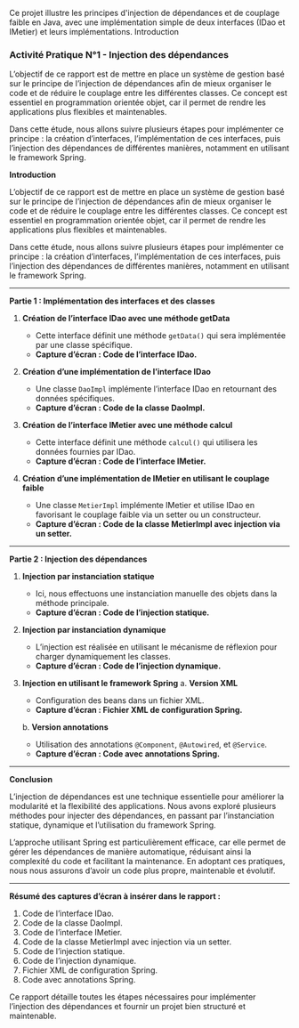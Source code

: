 Ce projet illustre les principes d'injection de dépendances et de couplage faible en Java, avec une implémentation simple de deux interfaces (IDao et IMetier) et leurs implémentations.
Introduction

### Activité Pratique N°1 - Injection des dépendances

L’objectif de ce rapport est de mettre en place un système de gestion basé sur le principe de l’injection de dépendances afin de mieux organiser le code et de réduire le couplage entre les différentes classes. 
Ce concept est essentiel en programmation orientée objet, car il permet de rendre les applications plus flexibles et maintenables.

Dans cette étude, nous allons suivre plusieurs étapes pour implémenter ce principe : la création d’interfaces, l’implémentation de ces interfaces, puis l’injection des dépendances de différentes manières, notamment en utilisant le framework Spring.

**Introduction**

L’objectif de ce rapport est de mettre en place un système de gestion basé sur le principe de l’injection de dépendances afin de mieux organiser le code et de réduire le couplage entre les différentes classes. Ce concept est essentiel en programmation orientée objet, car il permet de rendre les applications plus flexibles et maintenables.

Dans cette étude, nous allons suivre plusieurs étapes pour implémenter ce principe : la création d’interfaces, l’implémentation de ces interfaces, puis l’injection des dépendances de différentes manières, notamment en utilisant le framework Spring.

---

**Partie 1 : Implémentation des interfaces et des classes**

1. **Création de l’interface IDao avec une méthode getData**
    - Cette interface définit une méthode `getData()` qui sera implémentée par une classe spécifique.
    - **Capture d’écran : Code de l’interface IDao.**

2. **Création d’une implémentation de l’interface IDao**
    - Une classe `DaoImpl` implémente l’interface IDao en retournant des données spécifiques.
    - **Capture d’écran : Code de la classe DaoImpl.**

3. **Création de l’interface IMetier avec une méthode calcul**
    - Cette interface définit une méthode `calcul()` qui utilisera les données fournies par IDao.
    - **Capture d’écran : Code de l’interface IMetier.**

4. **Création d’une implémentation de IMetier en utilisant le couplage faible**
    - Une classe `MetierImpl` implémente IMetier et utilise IDao en favorisant le couplage faible via un setter ou un constructeur.
    - **Capture d’écran : Code de la classe MetierImpl avec injection via un setter.**

---

**Partie 2 : Injection des dépendances**

1. **Injection par instanciation statique**
    - Ici, nous effectuons une instanciation manuelle des objets dans la méthode principale.
    - **Capture d’écran : Code de l’injection statique.**

2. **Injection par instanciation dynamique**
    - L’injection est réalisée en utilisant le mécanisme de réflexion pour charger dynamiquement les classes.
    - **Capture d’écran : Code de l’injection dynamique.**

3. **Injection en utilisant le framework Spring**
   a. **Version XML**
    - Configuration des beans dans un fichier XML.
    - **Capture d’écran : Fichier XML de configuration Spring.**

   b. **Version annotations**
    - Utilisation des annotations `@Component`, `@Autowired`, et `@Service`.
    - **Capture d’écran : Code avec annotations Spring.**

---

**Conclusion**

L’injection de dépendances est une technique essentielle pour améliorer la modularité et la flexibilité des applications. Nous avons exploré plusieurs méthodes pour injecter des dépendances, en passant par l’instanciation statique, dynamique et l’utilisation du framework Spring.

L’approche utilisant Spring est particulièrement efficace, car elle permet de gérer les dépendances de manière automatique, réduisant ainsi la complexité du code et facilitant la maintenance. En adoptant ces pratiques, nous nous assurons d’avoir un code plus propre, maintenable et évolutif.

---

**Résumé des captures d’écran à insérer dans le rapport :**

1. Code de l’interface IDao.
2. Code de la classe DaoImpl.
3. Code de l’interface IMetier.
4. Code de la classe MetierImpl avec injection via un setter.
5. Code de l’injection statique.
6. Code de l’injection dynamique.
7. Fichier XML de configuration Spring.
8. Code avec annotations Spring.

Ce rapport détaille toutes les étapes nécessaires pour implémenter l’injection des dépendances et fournir un projet bien structuré et maintenable.


